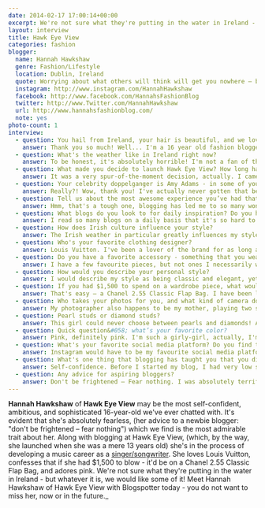 ```yaml
---
date: 2014-02-17 17:00:14+00:00
excerpt: We're not sure what they're putting in the water in Ireland - but whatever it is, we would like some of it! Meet Hannah Hawkshaw of Hawk Eye View with Blogspotter.
layout: interview
title: Hawk Eye View
categories: fashion
blogger:
  name: Hannah Hawkshaw
  genre: Fashion/Lifestyle
  location: Dublin, Ireland
  quote: Worrying about what others will think will get you nowhere – but believing in yourself and your work will.
  instagram: http://www.instagram.com/HannahHawkshaw
  facebook: http://www.facebook.com/HannahsFashionBlog
  twitter: http://www.Twitter.com/HannahHawkshaw
  url: http://www.hannahsfashionblog.com/
  note: yes
photo-count: 1
interview:
  - question: You hail from Ireland, your hair is beautiful, and we love the name of your blog. Tell us a little bit about yourself.
    answer: Thank you so much! Well... I'm a 16 year old fashion blogger born in Manchester, but currently living in Dublin, Ireland. I also happen to be a <a href="http://Soundcloud.com/HannahHawkshaw" target="_blank">singer/songwriter</a>, with music being my first love. I'm crazy in love with the fashion industry and hope to combine my two loves into a career for myself in the near future.
  - question: What's the weather like in Ireland right now?
    answer: To be honest, it's absolutely horrible! I'm not a fan of the Irish climate at the moment, it's very rainy and grey. However, Dublin hasn't been as bad weather-wise as other parts of the country so I'm trying to keep my spirits high by keeping a smile on my face!
  - question: What made you decide to launch Hawk Eye View? How long have you been blogging for?
    answer: It was a very spur-of-the-moment decision, actually. I came across blogging during a very difficult time in my life when I was just 13 and suffering with long term illness and blogging soon became the perfect outlet for me. I had no idea that it would become such a monumental part of my life and aid my recovery as it did! I established my blog in late 2010, but have only been blogging seriously since just last year.
  - question: Your celebrity doppelganger is Amy Adams - in some of your photos you look like you could be twins! Do you get this a lot?
    answer: Really?! Wow, thank you! I've actually never gotten that before, but I'm so flattered that you think that.
  - question: Tell us about the most awesome experience you’ve had that was only possible because of your blog.
    answer: Hmm, that's a tough one, blogging has led me to so many wonderful opportunities. However, recently, I was invited over to Berlin for The STYLIGHT Fashion Blogger Awards which was huge for me. I got to meet so many influential people and some of my favourite bloggers including Chiara Ferragni and Kristina Bazan. This was such an awesome experience and definitely my favourite so far!
  - question: What blogs do you look to for daily inspiration? Do you have any must-visit blogs?
    answer: I read so many blogs on a daily basis that it's so hard to list them all. However, I really love Kayture. Kristina Bazan has such a chic sense of style that is quite in line with mine, and the fact that she also started her blog in her teens makes her that much more relatable to me, so her blog is always at the top of my list. I'm also an avid reader of BeFassy.net and Viva Luxury.
  - question: How does Irish culture influence your style?
    answer: The Irish weather in particular greatly influences my style. When the weather is as dull and cold as it has been these past few weeks, it's tough not to forget about style and just through on a warm knit and sweat pants. It really challenges me on a daily basis, to look good whilst also keeping warm.
  - question: Who's your favorite clothing designer?
    answer: Louis Vuitton. I've been a lover of the brand for as long as I can remember, investing in my first Speedy at the tender age of 13. It epitomizes elegance and grace and is a brand which I have forever been in awe of. I also strongly admire Chanel's classic styles.
  - question: Do you have a favorite accessory - something that you wear everyday?
    answer: I have a few favourite pieces, but not ones I necessarily wear everyday. I like to mix things up on a daily basis but in general, my favourite piece would be my beloved Louis Vuitton Speedy 35. It's a practical piece, yet one that dresses up any outfit effortlessly and is perfect for every occasion. I'm also currently loving my Daniel Wellington Classic Sheffield Lady watch. It's such a timeless piece!
  - question: How would you describe your personal style?
    answer: I would describe my style as being classic and elegant, yet unafraid of taking a risk. I like to keep things simple whilst also challenging myself to push my own boundaries and to play with different styles.
  - question: If you had $1,500 to spend on a wardrobe piece, what would you spend it on? (and why!)
    answer: That's easy – a Chanel 2.55 Classic Flap Bag. I have been lusting over this timeless piece for as long as I can remember!
  - question: Who takes your photos for you, and what kind of camera do you use?
    answer: My photographer also happens to be my mother, playing two significant roles in my life, however, I also act as photographer on occasions where I am not the subject of the photo. We use a Nikon D3100 which we find to be easy-to-use and practical for events.
  - question: Pearl studs or diamond studs?
    answer: This girl could never choose between pearls and diamonds! After all, if one was to pick, it limits the possibilities...
  - question: Quick question&#058; what’s your favorite color?
    answer: Pink, definitely pink. I'm such a girly-girl, actually, I'm a real Elle Woods at heart. The funny thing is, I have very few pieces of pink clothing in my wardrobe, something I plan to rectify this summer!
  - question: What's your favorite social media platform? Do you find that it helps you with branding Hawk Eye View?
    answer: Instagram would have to be my favourite social media platform. I definitely think it helps with branding, it's a brilliant way of giving one's followers more of an insight into your personal life. I love sharing more casual snaps with my followers and seeing other bloggers' experiences.
  - question: What's one thing that blogging has taught you that you did not expect to learn?
    answer: Self-confidence. Before I started my blog, I had very low self-esteem. Even something as simple as shooting an outfit in public has been incredibly helpful to me on a personal level. As well as that, the feedback and support I have received has been amazing, and has encouraged me to have faith and believe more in myself.
  - question: Any advice for aspiring bloggers?
    answer: Don't be frightened – Fear nothing. I was absolutely terrified of what my peers would think of my blog. For the first year and a half, nobody but my immediate family knew it even existed - not even my best friends. However, when I eventually plucked up the courage to tell people about it, it was the best decision I have ever made, and the journey I have had since doing so has been better than I could have ever imagined. Worrying about what others will think will get you nowhere – but believing in yourself and your work will.
---
```


**Hannah Hawkshaw** of **Hawk Eye View** may be the most self-confident, ambitious, and sophisticated 16-year-old we've ever chatted with. It's evident that she's absolutely fearless, (her advice to a newbie blogger: "don't be frightened – fear nothing") which we find is the most admirable trait about her. Along with blogging at Hawk Eye View, (which, by the way, she launched when she was a mere 13 years old) she's in the process of developing a music career as a [singer/songwriter](https://soundcloud.com/HannahHawkshaw). She loves Louis Vuitton, confesses that if she had $1,500 to blow - it'd be on a Chanel 2.55 Classic Flap Bag, and adores pink. We're not sure what they're putting in the water in Ireland - but whatever it is, we would like some of it! Meet Hannah Hawkshaw of Hawk Eye View with Blogspotter today - you do not want to miss her, now or in the future._
